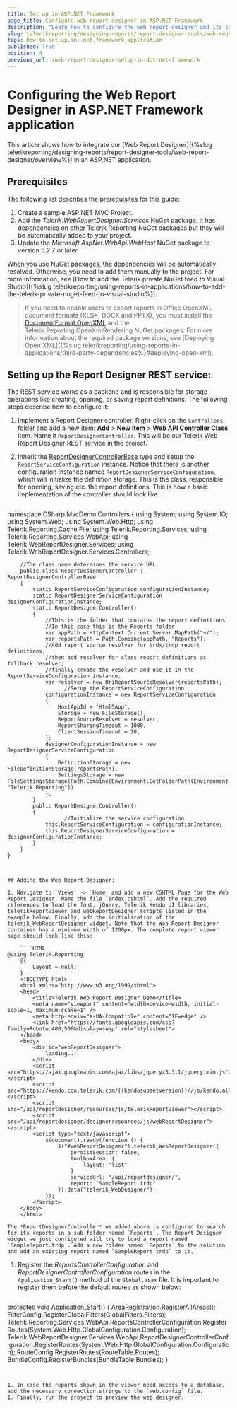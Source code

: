 ```yaml
---
title: Set up in ASP.NET Framework
page_title: Configure web report designer in ASP.NET Framework
description: "Learn how to configure the web report designer and its controller in the same ASP.NET Framework application."
slug: telerikreporting/designing-reports/report-designer-tools/web-report-designer/how-to-set-up-in-.net-framework-application
tags: how,to,set,up,in,.net,framework,application
published: True
position: 4
previous_url: /web-report-designer-setup-in-dot-net-framework
---
```


# Configuring the Web Report Designer in ASP.NET Framework application

This article shows how to integrate our [Web Report Designer]({%slug telerikreporting/designing-reports/report-designer-tools/web-report-designer/overview%}) in an ASP.NET application.

## Prerequisites

The following list describes the prerequisites for this guide:

1. Create a sample ASP.NET MVC Project.
1. Add the *Telerik.WebReportDesigner.Services* NuGet package. It has dependencies on other Telerik Reporting NuGet packages but they will be automatically added to your project.
1. Update the *Microsoft.AspNet.WebApi.WebHost* NuGet package to version 5.2.7 or later.

When you use NuGet packages, the dependencies will be automatically resolved. Otherwise, you need to add them manually to the project. For more information, see [How to add the Telerik private NuGet feed to Visual Studio]({%slug telerikreporting/using-reports-in-applications/how-to-add-the-telerik-private-nuget-feed-to-visual-studio%}).

> If you need to enable users to export reports in Office OpenXML document formats (XLSX, DOCX and PPTX), you must install the [DocumentFormat.OpenXML](https://www.nuget.org/packages/DocumentFormat.OpenXml/) and the Telerik.Reporting.OpenXmlRendering NuGet packages. For more information about the required package versions, see [Deploying Open XML]({%slug telerikreporting/using-reports-in-applications/third-party-dependencies%}#deploying-open-xml).

## Setting up the Report Designer REST service:

The REST service works as a backend and is responsible for storage operations like creating, opening, or saving report definitions. The following steps describe how to configure it:

1. Implement a Report Designer controller. Right-click on the `Controllers` folder and add a new item: __Add__ > __New item__ > __Web API Controller Class__ item. Name it `ReportDesignerController`. This will be our Telerik Web Report Designer REST service in the project.
1. Inherit the [ReportDesignerControllerBase](/api/Telerik.WebReportDesigner.Services.Controllers.ReportDesignerControllerBase)  type and setup the `ReportServiceConfiguration` instance. Notice that there is another configuration instance named `ReportDesignerServiceConfiguration`, which will initialize the definition storage. This is the class, responsible for opening, saving etc. the report definitions. This is how a basic implementation of the controller should look like:

	````C#
namespace CSharp.MvcDemo.Controllers
	{
		using System;
		using System.IO;
		using System.Web;
		using System.Web.Http;
		using Telerik.Reporting.Cache.File;
		using Telerik.Reporting.Services;
		using Telerik.Reporting.Services.WebApi;
		using Telerik.WebReportDesigner.Services;
		using Telerik.WebReportDesigner.Services.Controllers;

		//The class name determines the service URL.
		public class ReportDesignerController : ReportDesignerControllerBase
		{
			static ReportServiceConfiguration configurationInstance;
			static ReportDesignerServiceConfiguration designerConfigurationInstance;
			static ReportDesignerController()
			{
				//This is the folder that contains the report definitions
				//In this case this is the Reports folder
				var appPath = HttpContext.Current.Server.MapPath("~/");
				var reportsPath = Path.Combine(appPath, "Reports");
				//Add report source resolver for trdx/trdp report definitions,
				//then add resolver for class report definitions as fallback resolver;
				//finally create the resolver and use it in the ReportServiceConfiguration instance.
				var resolver = new UriReportSourceResolver(reportsPath);
					  //Setup the ReportServiceConfiguration
				configurationInstance = new ReportServiceConfiguration
				{
					HostAppId = "Html5App",
					Storage = new FileStorage(),
					ReportSourceResolver = resolver,
					ReportSharingTimeout = 1000,
					ClientSessionTimeout = 20,
				};
				designerConfigurationInstance = new ReportDesignerServiceConfiguration
				{
					DefinitionStorage = new FileDefinitionStorage(reportsPath),
					SettingsStorage = new FileSettingsStorage(Path.Combine(Environment.GetFolderPath(Environment.SpecialFolder.ApplicationData), "Telerik Reporting"))
				};
			}
			public ReportDesignerController()
			{
					  //Initialize the service configuration
				this.ReportServiceConfiguration = configurationInstance;
				this.ReportDesignerServiceConfiguration = designerConfigurationInstance;
			}
		}
	}
````


## Adding the Web Report Designer:

1. Navigate to `Views` -> `Home` and add a new CSHTML Page for the Web Report Designer. Name the file `Index.cshtml`. Add the required references to load the font, jQuery, Telerik Kendo UI libraries, telerikReportViewer and webReportDesigner scripts listed in the example below. Finally, add the initialization of the telerik_WebReportDesigner widget. Note that the Web Report Designer container has a minimum width of 1200px. The complete report viewer page should look like this:

	````HTML
@using Telerik.Reporting
	@{
		Layout = null;
	}
	<!DOCTYPE html>
	<html xmlns="http://www.w3.org/1999/xhtml">
	<head>
		<title>Telerik Web Report Designer Demo</title>
		<meta name="viewport" content="width=device-width, initial-scale=1, maximum-scale=1" />
		<meta http-equiv="X-UA-Compatible" content="IE=edge" />
		<link href="https://fonts.googleapis.com/css?family=Roboto:400,500&display=swap" rel="stylesheet">
	</head>
	<body>
		<div id="webReportDesigner">
			loading...
		</div>
		<script src="https://ajax.googleapis.com/ajax/libs/jquery/3.3.1/jquery.min.js"></script>
		<script src="https://kendo.cdn.telerik.com/{{kendosubsetversion}}//js/kendo.all.min.js"></script>
		<script src="/api/reportdesigner/resources/js/telerikReportViewer"></script>
		<script src="/api/reportdesigner/designerresources/js/webReportDesigner"></script>
		<script type="text/javascript">
			$(document).ready(function () {
				$("#webReportDesigner").telerik_WebReportDesigner({
					persistSession: false,
					toolboxArea: {
						layout: "list"
					},
					serviceUrl: "/api/reportdesigner/",
					report: "SampleReport.trdp"
				}).data("telerik_WebDesigner");
			});
		</script>
	</body>
	</html>
````

	The *ReportDesignerController* we added above is configured to search for its reports in a sub-folder named `Reports`. The Report Designer widget we just configured will try to load a report named `SampleReport.trdp`. Add a new folder named `Reports` to the solution and add an existing report named `SampleReport.trdp` to it.

1. Register the *ReportsControllerConfiguration* and *ReportDesignerControllerConfiguration* routes in the `Application_Start()` method of the `Global.asax` file. It is important to register them before the default routes as shown below:

	````HTML
protected void Application_Start()
	{
		AreaRegistration.RegisterAllAreas();
		FilterConfig.RegisterGlobalFilters(GlobalFilters.Filters);
		Telerik.Reporting.Services.WebApi.ReportsControllerConfiguration.RegisterRoutes(System.Web.Http.GlobalConfiguration.Configuration);
		Telerik.WebReportDesigner.Services.WebApi.ReportDesignerControllerConfiguration.RegisterRoutes(System.Web.Http.GlobalConfiguration.Configuration);
		RouteConfig.RegisterRoutes(RouteTable.Routes);
		BundleConfig.RegisterBundles(BundleTable.Bundles);
	}
````


1. In case the reports shown in the viewer need access to a database, add the necessary connection strings to the `web.config` file.
1. Finally, run the project to preview the web designer.
